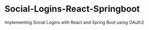 # Social-Logins-React-Springboot
Implementing Social Logins with React and Spring Boot using OAuth2
